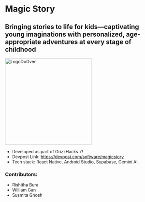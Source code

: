 # Magic Story
## Bringing stories to life for kids—captivating young imaginations with personalized, age-appropriate adventures at every stage of childhood
<img width="286" alt="LogoDoOver" src="https://github.com/user-attachments/assets/42d53c9c-1ad8-4d39-a5fe-16f94db83fcf" />

- Developed as part of GrizzHacks 7!
- Devpost Link: https://devpost.com/software/magicstory 
- Tech stack: React Native, Android Studio, Supabase, Gemini AI.

### Contributors:
* Rishitha Bura
* William Gan
* Susmita Ghosh
